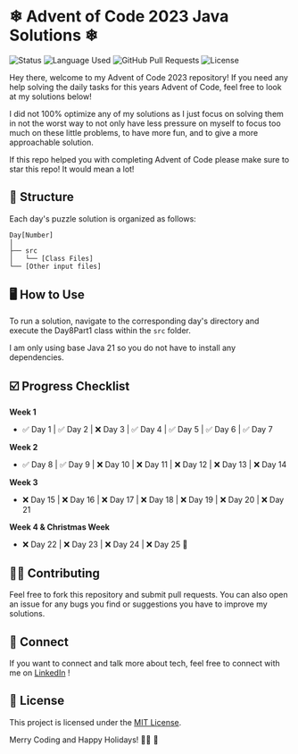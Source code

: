 # ❄ Advent of Code 2023 Java Solutions ❄︎

![Status](https://img.shields.io/badge/status-active-success.svg)
![Language Used](https://img.shields.io/github/languages/top/soradotwav/adventofcode2023)
![GitHub Pull Requests](https://img.shields.io/github/issues/soradotwav/adventofcode2023.svg)
![License](https://img.shields.io/badge/license-MIT-blue.svg)



Hey there, welcome to my Advent of Code 2023 repository! If you need any help solving the daily tasks for this years Advent of Code, feel free to look at my solutions below!

I did not 100% optimize any of my solutions as I just focus on solving them in not the worst way to not only have less pressure on myself to focus too much on these little problems, to have more fun, and to give a more approachable solution.

If this repo helped you with completing Advent of Code please make sure to star this repo! It would mean a lot!

## 📁 Structure

Each day's puzzle solution is organized as follows:

```
Day[Number]
│
├── src
│   └── [Class Files]
└── [Other input files]
```

## 🖥️ How to Use

To run a solution, navigate to the corresponding day's directory and execute the Day8Part1 class within the `src` folder.

I am only using base Java 21 so you do not have to install any dependencies.

## ☑️ Progress Checklist

**Week 1**
- ✅ Day 1 | ✅ Day 2 | ❌ Day 3 | ✅ Day 4 | ✅ Day 5 | ✅ Day 6 | ✅ Day 7

**Week 2**
- ✅ Day 8 | ✅ Day 9 | ❌ Day 10 | ❌ Day 11 | ❌ Day 12 | ❌ Day 13 | ❌ Day 14

**Week 3**
- ❌ Day 15 | ❌ Day 16 | ❌ Day 17 | ❌ Day 18 | ❌ Day 19 | ❌ Day 20 | ❌ Day 21

**Week 4 & Christmas Week**
- ❌ Day 22 | ❌ Day 23 | ❌ Day 24 | ❌ Day 25 🌟

## 🤝🏻 Contributing

Feel free to fork this repository and submit pull requests. You can also open an issue for any bugs you find or suggestions you have to improve my solutions.

## 💬 Connect

If you want to connect and talk more about tech, feel free to connect with me on [LinkedIn](https://linkedin.com/in/wocheslander) !

## 📜 License

This project is licensed under the [MIT License](LICENSE).

Merry Coding and Happy Holidays! 🎅🏻 🎁
